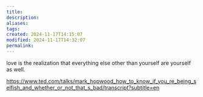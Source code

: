 ```yaml
---
title: 
description: 
aliases: 
tags: 
created: 2024-11-17T14:15:07
modified: 2024-11-17T14:32:07
permalink: 
---
```


love is the realization that everything else other than yourself are yourself as well.

https://www.ted.com/talks/mark_hopwood_how_to_know_if_you_re_being_selfish_and_whether_or_not_that_s_bad/transcript?subtitle=en
